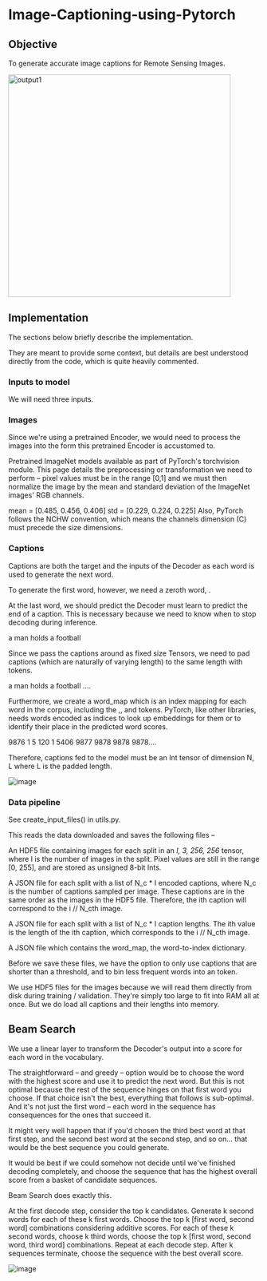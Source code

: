 # Image-Captioning-using-Pytorch

## Objective

To generate accurate image captions for Remote Sensing Images.


<img width="446" alt="output1" src="https://user-images.githubusercontent.com/96676539/167213754-27ff94df-2492-4e2b-ac46-4d4a01a9fe20.png">

## Implementation
The sections below briefly describe the implementation.

They are meant to provide some context, but details are best understood directly from the code, which is quite heavily commented.

### Inputs to model
We will need three inputs.

### Images
Since we're using a pretrained Encoder, we would need to process the images into the form this pretrained Encoder is accustomed to.

Pretrained ImageNet models available as part of PyTorch's torchvision module. This page details the preprocessing or transformation we need to perform – pixel values must be in the range [0,1] and we must then normalize the image by the mean and standard deviation of the ImageNet images' RGB channels.

mean = [0.485, 0.456, 0.406]
std = [0.229, 0.224, 0.225]
Also, PyTorch follows the NCHW convention, which means the channels dimension (C) must precede the size dimensions.

### Captions
Captions are both the target and the inputs of the Decoder as each word is used to generate the next word.

To generate the first word, however, we need a zeroth word, <start>.

At the last word, we should predict <end> the Decoder must learn to predict the end of a caption. This is necessary because we need to know when to stop decoding during inference.

<start> a man holds a football <end>

Since we pass the captions around as fixed size Tensors, we need to pad captions (which are naturally of varying length) to the same length with <pad> tokens.

<start> a man holds a football <end> <pad> <pad> <pad>....

Furthermore, we create a word_map which is an index mapping for each word in the corpus, including the <start>,<end>, and <pad> tokens. PyTorch, like other libraries, needs words encoded as indices to look up embeddings for them or to identify their place in the predicted word scores.

9876 1 5 120 1 5406 9877 9878 9878 9878....

Therefore, captions fed to the model must be an Int tensor of dimension N, L where L is the padded length.
  
  ![image](https://user-images.githubusercontent.com/96676539/167215792-41bd4101-a7ae-44f6-b750-673277c61e28.png) 
  
  
### Data pipeline
  
See create_input_files() in utils.py.

This reads the data downloaded and saves the following files –

An HDF5 file containing images for each split in an _*I, 3, 256, 256*_ tensor, where I is the number of images in the split. Pixel values are still in the range [0, 255], and are stored as unsigned 8-bit Ints.
  
A JSON file for each split with a list of N_c * I encoded captions, where N_c is the number of captions sampled per image. These captions are in the same order as the images in the HDF5 file. Therefore, the ith caption will correspond to the i // N_cth image.
  
A JSON file for each split with a list of N_c * I caption lengths. The ith value is the length of the ith caption, which corresponds to the i // N_cth image.
  
A JSON file which contains the word_map, the word-to-index dictionary.
  
Before we save these files, we have the option to only use captions that are shorter than a threshold, and to bin less frequent words into an <unk> token.

We use HDF5 files for the images because we will read them directly from disk during training / validation. They're simply too large to fit into RAM all at once. But we do load all captions and their lengths into memory.
  
## Beam Search
  
We use a linear layer to transform the Decoder's output into a score for each word in the vocabulary.

The straightforward – and greedy – option would be to choose the word with the highest score and use it to predict the next word. But this is not optimal because the rest of the sequence hinges on that first word you choose. If that choice isn't the best, everything that follows is sub-optimal. And it's not just the first word – each word in the sequence has consequences for the ones that succeed it.

It might very well happen that if you'd chosen the third best word at that first step, and the second best word at the second step, and so on... that would be the best sequence you could generate.

It would be best if we could somehow not decide until we've finished decoding completely, and choose the sequence that has the highest overall score from a basket of candidate sequences.

Beam Search does exactly this.

At the first decode step, consider the top k candidates.
Generate k second words for each of these k first words.
Choose the top k [first word, second word] combinations considering additive scores.
For each of these k second words, choose k third words, choose the top k [first word, second word, third word] combinations.
Repeat at each decode step.
After k sequences terminate, choose the sequence with the best overall score.

![image](https://user-images.githubusercontent.com/96676539/167216170-53dae1a1-cf68-49a0-81d8-934136be6ffa.png)


